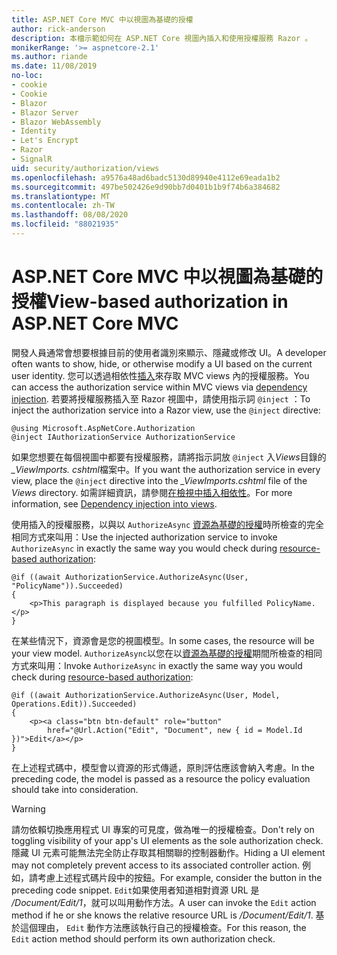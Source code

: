 ```yaml
---
title: ASP.NET Core MVC 中以視圖為基礎的授權
author: rick-anderson
description: 本檔示範如何在 ASP.NET Core 視圖內插入和使用授權服務 Razor 。
monikerRange: '>= aspnetcore-2.1'
ms.author: riande
ms.date: 11/08/2019
no-loc:
- cookie
- Cookie
- Blazor
- Blazor Server
- Blazor WebAssembly
- Identity
- Let's Encrypt
- Razor
- SignalR
uid: security/authorization/views
ms.openlocfilehash: a9576a48ad6badc5130d89940e4112e69eada1b2
ms.sourcegitcommit: 497be502426e9d90bb7d0401b1b9f74b6a384682
ms.translationtype: MT
ms.contentlocale: zh-TW
ms.lasthandoff: 08/08/2020
ms.locfileid: "88021935"
---
```

# <a name="view-based-authorization-in-aspnet-core-mvc"></a><span data-ttu-id="8b4d4-103">ASP.NET Core MVC 中以視圖為基礎的授權</span><span class="sxs-lookup"><span data-stu-id="8b4d4-103">View-based authorization in ASP.NET Core MVC</span></span>

<span data-ttu-id="8b4d4-104">開發人員通常會想要根據目前的使用者識別來顯示、隱藏或修改 UI。</span><span class="sxs-lookup"><span data-stu-id="8b4d4-104">A developer often wants to show, hide, or otherwise modify a UI based on the current user identity.</span></span> <span data-ttu-id="8b4d4-105">您可以透過相依性[插入](xref:fundamentals/dependency-injection)來存取 MVC views 內的授權服務。</span><span class="sxs-lookup"><span data-stu-id="8b4d4-105">You can access the authorization service within MVC views via [dependency injection](xref:fundamentals/dependency-injection).</span></span> <span data-ttu-id="8b4d4-106">若要將授權服務插入至 Razor 視圖中，請使用指示詞 `@inject` ：</span><span class="sxs-lookup"><span data-stu-id="8b4d4-106">To inject the authorization service into a Razor view, use the `@inject` directive:</span></span>

```cshtml
@using Microsoft.AspNetCore.Authorization
@inject IAuthorizationService AuthorizationService
```

<span data-ttu-id="8b4d4-107">如果您想要在每個視圖中都要有授權服務，請將指示詞放 `@inject` 入*Views*目錄的 *_ViewImports. cshtml*檔案中。</span><span class="sxs-lookup"><span data-stu-id="8b4d4-107">If you want the authorization service in every view, place the `@inject` directive into the *_ViewImports.cshtml* file of the *Views* directory.</span></span> <span data-ttu-id="8b4d4-108">如需詳細資訊，請參閱[在檢視中插入相依性](xref:mvc/views/dependency-injection)。</span><span class="sxs-lookup"><span data-stu-id="8b4d4-108">For more information, see [Dependency injection into views](xref:mvc/views/dependency-injection).</span></span>

<span data-ttu-id="8b4d4-109">使用插入的授權服務，以與以 `AuthorizeAsync` [資源為基礎的授權](xref:security/authorization/resourcebased#security-authorization-resource-based-imperative)時所檢查的完全相同方式來叫用：</span><span class="sxs-lookup"><span data-stu-id="8b4d4-109">Use the injected authorization service to invoke `AuthorizeAsync` in exactly the same way you would check during [resource-based authorization](xref:security/authorization/resourcebased#security-authorization-resource-based-imperative):</span></span>

```cshtml
@if ((await AuthorizationService.AuthorizeAsync(User, "PolicyName")).Succeeded)
{
    <p>This paragraph is displayed because you fulfilled PolicyName.</p>
}
```

<span data-ttu-id="8b4d4-110">在某些情況下，資源會是您的視圖模型。</span><span class="sxs-lookup"><span data-stu-id="8b4d4-110">In some cases, the resource will be your view model.</span></span> <span data-ttu-id="8b4d4-111">`AuthorizeAsync`以您在以[資源為基礎的授權](xref:security/authorization/resourcebased#security-authorization-resource-based-imperative)期間所檢查的相同方式來叫用：</span><span class="sxs-lookup"><span data-stu-id="8b4d4-111">Invoke `AuthorizeAsync` in exactly the same way you would check during [resource-based authorization](xref:security/authorization/resourcebased#security-authorization-resource-based-imperative):</span></span>

```cshtml
@if ((await AuthorizationService.AuthorizeAsync(User, Model, Operations.Edit)).Succeeded)
{
    <p><a class="btn btn-default" role="button"
        href="@Url.Action("Edit", "Document", new { id = Model.Id })">Edit</a></p>
}
```

<span data-ttu-id="8b4d4-112">在上述程式碼中，模型會以資源的形式傳遞，原則評估應該會納入考慮。</span><span class="sxs-lookup"><span data-stu-id="8b4d4-112">In the preceding code, the model is passed as a resource the policy evaluation should take into consideration.</span></span>

> [!WARNING]
> <span data-ttu-id="8b4d4-113">請勿依賴切換應用程式 UI 專案的可見度，做為唯一的授權檢查。</span><span class="sxs-lookup"><span data-stu-id="8b4d4-113">Don't rely on toggling visibility of your app's UI elements as the sole authorization check.</span></span> <span data-ttu-id="8b4d4-114">隱藏 UI 元素可能無法完全防止存取其相關聯的控制器動作。</span><span class="sxs-lookup"><span data-stu-id="8b4d4-114">Hiding a UI element may not completely prevent access to its associated controller action.</span></span> <span data-ttu-id="8b4d4-115">例如，請考慮上述程式碼片段中的按鈕。</span><span class="sxs-lookup"><span data-stu-id="8b4d4-115">For example, consider the button in the preceding code snippet.</span></span> <span data-ttu-id="8b4d4-116">`Edit`如果使用者知道相對資源 URL 是 */Document/Edit/1*，就可以叫用動作方法。</span><span class="sxs-lookup"><span data-stu-id="8b4d4-116">A user can invoke the `Edit` action method if he or she knows the relative resource URL is */Document/Edit/1*.</span></span> <span data-ttu-id="8b4d4-117">基於這個理由， `Edit` 動作方法應該執行自己的授權檢查。</span><span class="sxs-lookup"><span data-stu-id="8b4d4-117">For this reason, the `Edit` action method should perform its own authorization check.</span></span>
